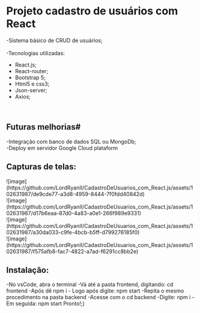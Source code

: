 # Projeto cadastro de usuários com React #
-Sistema básico de CRUD de usuários; <br>
<br>
-Tecnologias utilizadas:<br>
<ul>
      <li>    React.js;</li>
      <li>    React-router; </li>
      <li>    Bootstrap 5; </li>
      <li>    Html5 e css3; </li>
      <li>    Json-server;</li>
      <li>    Axios;  </li>
</ul>
<br> 
<h2>Futuras melhorias#</h2> 
-Integração com banco de dados SQL ou MongoDb; <br>
-Deploy em servidor Google Cloud plataform <br>

<h2> Capturas de telas: </h2>
![image](https://github.com/LordRyanII/CadastroDeUsuarios_com_React.js/assets/102631987/de9cde77-a3d8-4959-8444-7f0fdd40842d) <br>
![image](https://github.com/LordRyanII/CadastroDeUsuarios_com_React.js/assets/102631987/d17b6eaa-87d0-4a83-a0e1-266f989e9331) <br>
![image](https://github.com/LordRyanII/CadastroDeUsuarios_com_React.js/assets/102631987/a30da033-c9fe-4bcb-b5ff-d799276185f0) <br>
![image](https://github.com/LordRyanII/CadastroDeUsuarios_com_React.js/assets/102631987/f575afb8-fac7-4822-a7ad-f6291cc8bb2e) <br>
<h2> Instalação:</h2>
-No vsCode, abra o terminal
-Vá até a pasta frontend, digitando: cd frontend
-Após dê npm i
- Logo após digite: npm start
-Repita o mesmo procedimento na pasta backend
-Acesse com o cd backend
-Digite: npm i
-Em seguida: npm start
Pronto!;)
